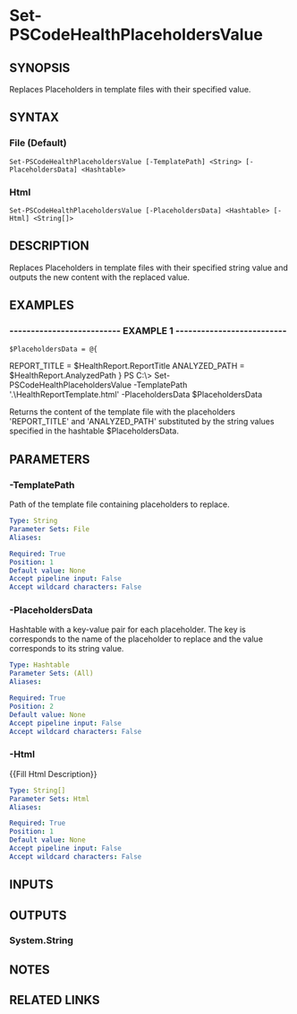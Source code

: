 # Set-PSCodeHealthPlaceholdersValue

## SYNOPSIS
Replaces Placeholders in template files with their specified value.

## SYNTAX

### File (Default)
```
Set-PSCodeHealthPlaceholdersValue [-TemplatePath] <String> [-PlaceholdersData] <Hashtable>
```

### Html
```
Set-PSCodeHealthPlaceholdersValue [-PlaceholdersData] <Hashtable> [-Html] <String[]>
```

## DESCRIPTION
Replaces Placeholders in template files with their specified string value and outputs the new content with the replaced value.

## EXAMPLES

### -------------------------- EXAMPLE 1 --------------------------
```
$PlaceholdersData = @{
```

REPORT_TITLE = $HealthReport.ReportTitle
    ANALYZED_PATH = $HealthReport.AnalyzedPath
}
PS C:\\\> Set-PSCodeHealthPlaceholdersValue -TemplatePath '.\HealthReportTemplate.html' -PlaceholdersData $PlaceholdersData

Returns the content of the template file with the placeholders 'REPORT_TITLE' and 'ANALYZED_PATH' substituted by the string values specified in the hashtable $PlaceholdersData.

## PARAMETERS

### -TemplatePath
Path of the template file containing placeholders to replace.

```yaml
Type: String
Parameter Sets: File
Aliases: 

Required: True
Position: 1
Default value: None
Accept pipeline input: False
Accept wildcard characters: False
```

### -PlaceholdersData
Hashtable with a key-value pair for each placeholder.
The key is corresponds to the name of the placeholder to replace and the value corresponds to its string value.

```yaml
Type: Hashtable
Parameter Sets: (All)
Aliases: 

Required: True
Position: 2
Default value: None
Accept pipeline input: False
Accept wildcard characters: False
```

### -Html
{{Fill Html Description}}

```yaml
Type: String[]
Parameter Sets: Html
Aliases: 

Required: True
Position: 1
Default value: None
Accept pipeline input: False
Accept wildcard characters: False
```

## INPUTS

## OUTPUTS

### System.String

## NOTES

## RELATED LINKS

